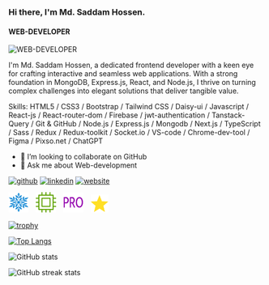 ### Hi there, I'm Md. Saddam Hossen.
#### WEB-DEVELOPER
![WEB-DEVELOPER](https://media.licdn.com/dms/image/D5616AQGY7XABJEiSTg/profile-displaybackgroundimage-shrink_350_1400/0/1716486687665?e=1724284800&v=beta&t=e-E_EhGZfYRROVLWjom3-7fO4ZL6-JrixdxCx2cih-A)

I'm Md. Saddam Hossen, a dedicated frontend developer with a keen eye for crafting interactive and seamless web applications. With a strong foundation in MongoDB, Express.js, React, and Node.js, I thrive on turning complex challenges into elegant solutions that deliver tangible value.

Skills: HTML5 / CSS3 / Bootstrap / Tailwind CSS / Daisy-ui / Javascript / React-js / React-router-dom / Firebase / jwt-authentication / Tanstack-Query / Git & GitHub / Node.js / Express.js / Mongodb / Next.js / TypeScript / Sass / Redux / Redux-toolkit / Socket.io / VS-code / Chrome-dev-tool / Figma / Pixso.net / ChatGPT

- 👯 I’m looking to collaborate on GitHub 
- 💬 Ask me about Web-development 


[<img src='https://cdn.jsdelivr.net/npm/simple-icons@3.0.1/icons/github.svg' alt='github' height='40'>](https://github.com/developerssaddam)  [<img src='https://cdn.jsdelivr.net/npm/simple-icons@3.0.1/icons/linkedin.svg' alt='linkedin' height='40'>](https://www.linkedin.com/in/developer-saddam/)  [<img src='https://cdn.jsdelivr.net/npm/simple-icons@3.0.1/icons/icloud.svg' alt='website' height='40'>](https://developersaddamportfolio.netlify.app/)  

<a href='https://archiveprogram.github.com/'><img src='https://raw.githubusercontent.com/acervenky/animated-github-badges/master/assets/acbadge.gif' width='40' height='40'></a> <a href='https://docs.github.com/en/developers'><img src='https://raw.githubusercontent.com/acervenky/animated-github-badges/master/assets/devbadge.gif' width='40' height='40'></a> <a href='https://github.com/pricing'><img src='https://raw.githubusercontent.com/acervenky/animated-github-badges/master/assets/pro.gif' width='40' height='40'></a> <a href='https://stars.github.com/'><img src='https://raw.githubusercontent.com/acervenky/animated-github-badges/master/assets/starbadge.gif' width='35' height='35'></a> 

[![trophy](https://github-profile-trophy.vercel.app/?username=developerssaddam)](https://github.com/ryo-ma/github-profile-trophy)

[![Top Langs](https://github-readme-stats.vercel.app/api/top-langs/?username=developerssaddam)](https://github.com/anuraghazra/github-readme-stats)

![GitHub stats](https://github-readme-stats.vercel.app/api?username=developerssaddam&show_icons=true)  

![GitHub streak stats](https://streak-stats.demolab.com/?user=developerssaddam)  

